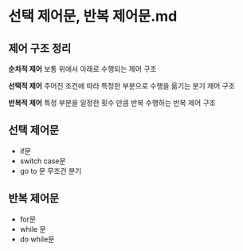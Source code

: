 # 선택 제어문, 반복 제어문.md

## 제어 구조 정리

**순차적 제어**
보통 위에서 아래로 수행되는 제어 구조

**선택적 제어**
주어진 조건에 따라 특정한 부분으로 수행을 옮기는 분기 제어 구조

**반복적 제어** 
특정 부분을 일정한 횟수 만큼 반복 수행하는 반복 제어 구조

## 선택 제어문
- if문
- switch case문
- go to 문
  무조건 분기

## 반복 제어문
- for문
- while 문
- do while문

